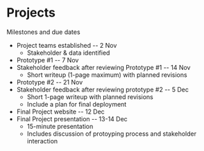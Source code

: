 
# Projects

Milestones and due dates

* Project teams established -- 2 Nov
  * Stakeholder & data identified
* Prototype #1 -- 7 Nov
* Stakeholder feedback after reviewing Prototype #1 -- 14 Nov
  * Short writeup (1-page maximum) with planned revisions
* Prototype #2 -- 21 Nov
* Stakeholder feedback after reviewing prototype #2 -- 5 Dec
  * Short 1-page writeup with planned revisions
  * Include a plan for final deployment
* Final Project website -- 12 Dec
* Final Project presentation -- 13-14 Dec
  * 15-minute presentation
  * Includes discussion of protoyping process and stakeholder interaction
